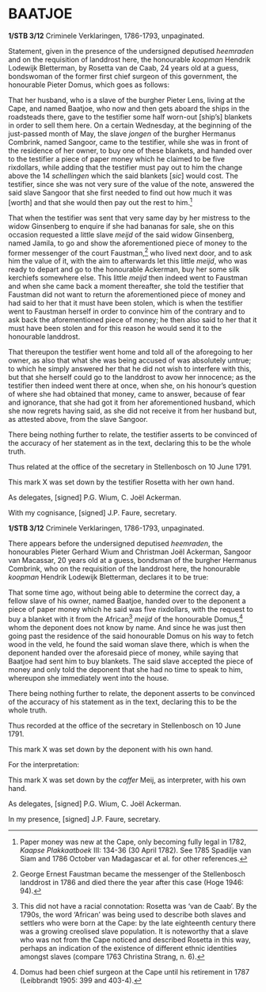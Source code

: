 # BAATJOE

**1/STB 3/12** Criminele Verklaringen, 1786-1793, unpaginated.

Statement, given in the presence of the undersigned deputised *heemraden* and on the requisition of landdrost here, the honourable *koopman* Hendrik Lodewijk Bletterman, by Rosetta van de Caab, 24 years old at a guess, bondswoman of the former first chief surgeon of this government, the honourable Pieter Domus, which goes as follows:

That her husband, who is a slave of the burgher Pieter Lens, living at the Cape, and named Baatjoe, who now and then gets aboard the ships in the roadsteads there, gave to the testifier some half worn-out \[ship’s\] blankets in order to sell them here. On a certain Wednesday, at the beginning of the just-passed month of May, the slave *jongen* of the burgher Hermanus Combrink, named Sangoor, came to the testifier, while she was in front of the residence of her owner, to buy one of these blankets, and handed over to the testifier a piece of paper money which he claimed to be five rixdollars, while adding that the testifier must pay out to him the change above the 14 *schellingen* which the said blankets \[*sic*\] would cost. The testifier, since she was not very sure of the value of the note, answered the said slave Sangoor that she first needed to find out how much it was \[worth\] and that she would then pay out the rest to him.[^1]

That when the testifier was sent that very same day by her mistress to the widow Ginsenberg to enquire if she had bananas for sale, she on this occasion requested a little slave *meijd* of the said widow Ginsenberg, named Jamila, to go and show the aforementioned piece of money to the former messenger of the court Faustman,[^2] who lived next door, and to ask him the value of it, with the aim to afterwards let this little *meijd*, who was ready to depart and go to the honourable Ackerman, buy her some silk kerchiefs somewhere else. This little *meijd* then indeed went to Faustman and when she came back a moment thereafter, she told the testifier that Faustman did not want to return the aforementioned piece of money and had said to her that it must have been stolen, which is when the testifier went to Faustman herself in order to convince him of the contrary and to ask back the aforementioned piece of money; he then also said to her that it must have been stolen and for this reason he would send it to the honourable landdrost.

That thereupon the testifier went home and told all of the aforegoing to her owner, as also that what she was being accused of was absolutely untrue; to which he simply answered her that he did not wish to interfere with this, but that she herself could go to the landdrost to avow her innocence; as the testifier then indeed went there at once, when she, on his honour’s question of where she had obtained that money, came to answer, because of fear and ignorance, that she had got it from her aforementioned husband, which she now regrets having said, as she did not receive it from her husband but, as attested above, from the slave Sangoor.

There being nothing further to relate, the testifier asserts to be convinced of the accuracy of her statement as in the text, declaring this to be the whole truth.

Thus related at the office of the secretary in Stellenbosch on 10 June 1791.

This mark X was set down by the testifier Rosetta with her own hand.

As delegates, \[signed\] P.G. Wium, C. Joël Ackerman.

With my cognisance, \[signed\] J.P. Faure, secretary.

**1/STB 3/12** Criminele Verklaringen, 1786-1793, unpaginated.

There appears before the undersigned deputised *heemraden*, the honourables Pieter Gerhard Wium and Christman Joël Ackerman, Sangoor van Macassar, 20 years old at a guess, bondsman of the burgher Hermanus Combrink, who on the requisition of the landdrost here, the honourable *koopman* Hendrik Lodewijk Bletterman, declares it to be true:

That some time ago, without being able to determine the correct day, a fellow slave of his owner, named Baatjoe, handed over to the deponent a piece of paper money which he said was five rixdollars, with the request to buy a blanket with it from the African[^3] *meijd* of the honourable Domus,[^4] whom the deponent does not know by name. And since he was just then going past the residence of the said honourable Domus on his way to fetch wood in the veld, he found the said woman slave there, which is when the deponent handed over the aforesaid piece of money, while saying that Baatjoe had sent him to buy blankets. The said slave accepted the piece of money and only told the deponent that she had no time to speak to him, whereupon she immediately went into the house.

There being nothing further to relate, the deponent asserts to be convinced of the accuracy of his statement as in the text, declaring this to be the whole truth.

Thus recorded at the office of the secretary in Stellenbosch on 10 June 1791.

This mark X was set down by the deponent with his own hand.

For the interpretation:

This mark X was set down by the *caffer* Meij, as interpreter, with his own hand.

As delegates, \[signed\] P.G. Wium, C. Joël Ackerman.

In my presence, \[signed\] J.P. Faure, secretary.

[^1]: Paper money was new at the Cape, only becoming fully legal in 1782, *Kaapse Plakkaatboek* III: 134-36 (30 April 1782). See 1785 Spadilje van Siam and 1786 October van Madagascar et al. for other references.

[^2]: George Ernest Faustman became the messenger of the Stellenbosch landdrost in 1786 and died there the year after this case (Hoge 1946: 94).

[^3]: This did not have a racial connotation: Rosetta was ‘van de Caab’. By the 1790s, the word ‘African’ was being used to describe both slaves and settlers who were born at the Cape: by the late eighteenth century there was a growing creolised slave population. It is noteworthy that a slave who was not from the Cape noticed and described Rosetta in this way, perhaps an indication of the existence of different ethnic identities amongst slaves (compare 1763 Christina Strang, n. 6).

[^4]: Domus had been chief surgeon at the Cape until his retirement in 1787 (Leibbrandt 1905: 399 and 403-4).